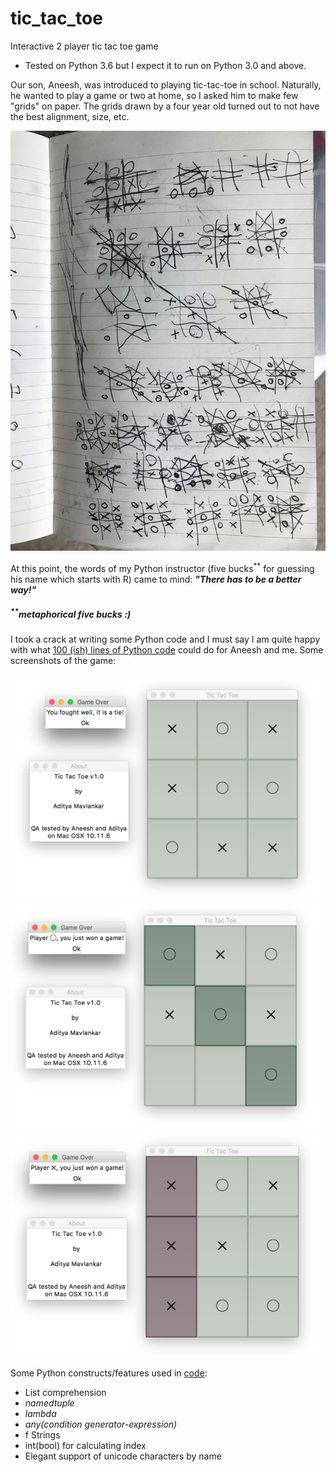 # tic_tac_toe
Interactive 2 player tic tac toe game

* Tested on Python 3.6 but I expect it to run on Python 3.0 and above.

Our son, Aneesh, was introduced to playing tic-tac-toe in school. Naturally, he wanted to play a game or two at home, so I asked him to make few "grids" on paper. The grids drawn by a four year old turned out to not have the best alignment, size, etc. 

![alt text](images/aneeshNotebook.jpg)

At this point, the words of my Python instructor (five bucks<sup>**</sup> for guessing his name which starts with R) came to mind: **_"There has to be a better way!"_**

##### <sup>**</sup>metaphorical five bucks :)

I took a crack at writing some Python code and I must say I am quite happy with what [100 (ish) lines of Python code](./tic_tac_toe_concise.py) could do for Aneesh and me. Some screenshots of the game:

![alt text](images/tie.png)
![alt text](images/win_o.png)
![alt text](images/win_x.png)

Some Python constructs/features used in [code](./tic_tac_toe_concise.py):
  * List comprehension
  * _namedtuple_
  * _lambda_
  * _any(condition generator-expression)_
  * f Strings
  * int(bool) for calculating index
  * Elegant support of unicode characters by name

